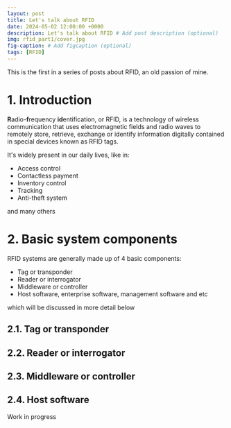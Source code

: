 ```yaml
---
layout: post
title: Let's talk about RFID
date: 2024-05-02 12:00:00 +0000
description: Let's talk about RFID # Add post description (optional)
img: rfid_part1/cover.jpg
fig-caption: # Add figcaption (optional)
tags: [RFID]
---
```


This is the first in a series of posts about RFID, an old passion of mine.

# 1. Introduction

**R**adio-**f**requency **id**entification, or RFID, is a technology of wireless communication that uses electromagnetic fields and radio waves to remotely store, retrieve, exchange or identify information digitally contained in special devices known as RFID tags.

It's widely present in our daily lives, like in:
* Access control
* Contactless payment
* Inventory control
* Tracking
* Anti-theft system

and many others

# 2. Basic system components

RFID systems are generally made up of 4 basic components:
* Tag or transponder
* Reader or interrogator
* Middleware or controller
* Host software, enterprise software, management software and etc

which will be discussed in more detail below

## 2.1. Tag or transponder

## 2.2. Reader or interrogator

## 2.3. Middleware or controller

## 2.4. Host software


Work in progress
